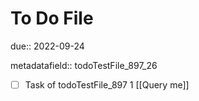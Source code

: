 # To Do File

due:: 2022-09-24

metadatafield:: todoTestFile_897_26

- [ ] Task of todoTestFile_897 1 [[Query me]]
